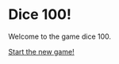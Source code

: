 Dice 100!
============================


Welcome to the game dice 100.

[Start the new game!](dice/init)
